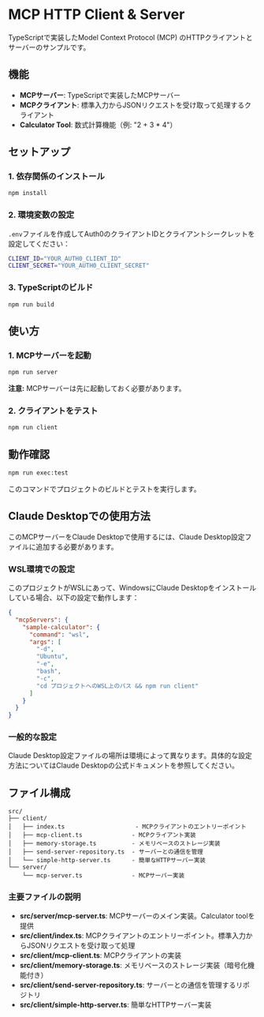 # MCP HTTP Client & Server

TypeScriptで実装したModel Context Protocol (MCP) のHTTPクライアントとサーバーのサンプルです。

## 機能

- **MCPサーバー**: TypeScriptで実装したMCPサーバー
- **MCPクライアント**: 標準入力からJSONリクエストを受け取って処理するクライアント
- **Calculator Tool**: 数式計算機能（例: "2 + 3 * 4"）

## セットアップ

### 1. 依存関係のインストール

```bash
npm install
```

### 2. 環境変数の設定

`.env`ファイルを作成してAuth0のクライアントIDとクライアントシークレットを設定してください：

```bash
CLIENT_ID="YOUR_AUTH0_CLIENT_ID"
CLIENT_SECRET="YOUR_AUTH0_CLIENT_SECRET"
```

### 3. TypeScriptのビルド

```bash
npm run build
```

## 使い方

### 1. MCPサーバーを起動

```bash
npm run server
```

**注意:** MCPサーバーは先に起動しておく必要があります。

### 2. クライアントをテスト

```bash
npm run client
```

## 動作確認

```bash
npm run exec:test
```

このコマンドでプロジェクトのビルドとテストを実行します。

## Claude Desktopでの使用方法

このMCPサーバーをClaude Desktopで使用するには、Claude Desktop設定ファイルに追加する必要があります。

### WSL環境での設定

このプロジェクトがWSLにあって、WindowsにClaude Desktopをインストールしている場合、以下の設定で動作します：

```json
{
  "mcpServers": {
    "sample-calculator": {
      "command": "wsl",
      "args": [
        "-d",
        "Ubuntu",
        "-e",
        "bash",
        "-c",
        "cd プロジェクトへのWSL上のパス && npm run client"
      ]
    }
  }
}
```

### 一般的な設定

Claude Desktop設定ファイルの場所は環境によって異なります。具体的な設定方法についてはClaude Desktopの公式ドキュメントを参照してください。

## ファイル構成

```
src/
├── client/
│   ├── index.ts                    - MCPクライアントのエントリーポイント
│   ├── mcp-client.ts              - MCPクライアント実装
│   ├── memory-storage.ts          - メモリベースのストレージ実装
│   ├── send-server-repository.ts  - サーバーとの通信を管理
│   └── simple-http-server.ts      - 簡単なHTTPサーバー実装
└── server/
    └── mcp-server.ts              - MCPサーバー実装
```

### 主要ファイルの説明

- **src/server/mcp-server.ts**: MCPサーバーのメイン実装。Calculator toolを提供
- **src/client/index.ts**: MCPクライアントのエントリーポイント。標準入力からJSONリクエストを受け取って処理
- **src/client/mcp-client.ts**: MCPクライアントの実装
- **src/client/memory-storage.ts**: メモリベースのストレージ実装（暗号化機能付き）
- **src/client/send-server-repository.ts**: サーバーとの通信を管理するリポジトリ
- **src/client/simple-http-server.ts**: 簡単なHTTPサーバー実装
